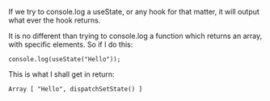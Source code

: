 If we try to console.log a useState, or any hook for that matter, it will output what ever the hook returns.

It is no different than trying to console.log a function which returns an array, with specific elements.
So if I do this:

```
console.log(useState("Hello"));
```

This is what I shall get in return:

```
Array [ "Hello", dispatchSetState() ]
```
